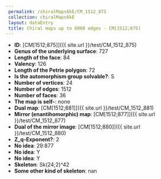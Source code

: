 ```yaml
--- 
 permalink: /chiralMaps6kE/CM_1512_875 
 collection: chiralMaps6kE
 layout: dataEntry
 title: Chiral maps up to 6000 edges - CM[1512;875]
---
```


- **ID**: [CM[1512;875]]({{ site.url }}/test/CM_1512_875)
- **Genus of the underlying surface**: 727
- **Length of the face**: 84
- **Valency**: 126
- **Length of the Petrie polygon**: 72
- **Is the automorphism group solvable?**: S
- **Number of vertices**: 24
- **Number of edges**: 1512
- **Number of faces**: 36
- **The map is self-**: none
- **Dual map**: [CM[1512;881]]({{ site.url }}/test/CM_1512_881)
- **Mirror (enantihomorphic) map**: [CM[1512;877]]({{ site.url }}/test/CM_1512_877)
- **Dual of the mirror image**: [CM[1512;880]]({{ site.url }}/test/CM_1512_880)
- **Z_q-Exponent?**: 2
- **No idea**:  29:877
- **No idea**: Y
- **No idea**: Y
- **Skeleton**: Sk(24;2)^42
- **Some other kind of skeleton**: nan
